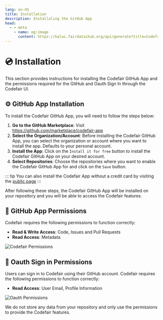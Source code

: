 ```yaml
---
lang: en-US
title: Installation
description: Installaling the GitHub App
head:
  - - meta
    - name: og:image
      content: https://kalai.fairdataihub.org/api/generate?title=Codefair%20Documentation&description=Installing%20the%20GitHub%20App&app=codefair&org=fairdataihub
---
```


# :cd: Installation

This section provides instructions for installing the Codefair GitHub App and the permissions required for the GitHub and Oauth Sign In through the Codefair UI.

## :gear: GitHub App Installation

To install the Codefair GitHub App, you will need to follow the steps below:

1. **Go to the GitHub Marketplace**: Visit https://github.com/marketplace/codefair-app
2. **Select the Organization/Account**: Before installing the Codefair GitHub App, you can select the organization or account where you want to install the app. Defaults to your personal account.
3. **Install the App**: Click on the `Install it for free` button to install the Codefair GitHub App on your desired account.
4. **Select Repositories**: Choose the repositories where you want to enable the Codefair GitHub App for and click on the `Save` button.

::: tip
You can also install the Codefair App without a credit card by visiting the [public page](https://github.com/apps/codefair-io)
:::

After following these steps, the Codefair GitHub App will be installed on your repository and you will be able to access the Codefair features.

## :robot: GitHub App Permissions

Codefair requires the following permissions to function correctly:

- **Read & Write Access**: Code, Issues and Pull Requests
- **Read Access**: Metadata

![Codefair Permissions](/codefair-permissions.png)

## :key: Oauth Sign in Permissions

Users can sign in to Codefair using their GitHub account. Codefair requires the following permissions to function correctly:

- **Read Access**: User Email, Profile Information

![Oauth Permissions](/oauth-permissions.png)

We do not store any data from your repository and only use the permissions to provide the Codefair features.
